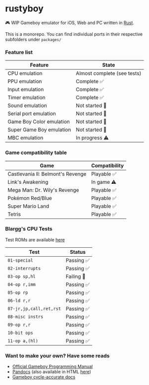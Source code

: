 # rustyboy
🎮 WIP Gameboy emulator for iOS, Web and PC written in [Rust](https://www.rust-lang.org).

This is a monorepo. You can find individual ports in their respective subfolders under `packages/`

### Feature list
| Feature                  | State                       |
| ------------------------ | --------------------------- |
| CPU emulation            | Almost complete (see tests) |
| PPU emulation            | Complete ✅                 |
| Input emulation          | Complete ✅                 |
| Timer emulation          | Complete ✅                 |
| Sound emulation          | Not started 🚫              |
| Serial port emulation    | Not started 🚫              |
| Game Boy Color emulation | Not started 🚫              |
| Super Game Boy emulation | Not started 🚫              |
| MBC emulation            | In progress ⚠️              |

### Game compatibility table
| Game                              | Compatibility     |
| --------------------------------- | ----------------- |
| Castlevania II: Belmont's Revenge | Playable ✅       |
| Link's Awakening                  | In game ⚠️        |
| Mega Man: Dr. Wily's Revenge      | Playable ✅       |
| Pokémon Red/Blue                  | Playable ✅       |
| Super Mario Land                  | Playable ✅       |
| Tetris                            | Playable ✅       |

### Blargg's CPU Tests
Test ROMs are available [here](http://slack.net/~ant/old/gb-tests/)

| Test                   | Status     |
| ---------------------- | ---------- |
| `01-special`           | Passing ✅ |
| `02-interrupts`        | Passing ✅ |
| `03-op sp,hl`          | Failing 🚫 |
| `04-op r,imm`          | Passing ✅ |
| `05-op rp`             | Passing ✅ |
| `06-ld r,r`            | Passing ✅ |
| `07-jr,jp,call,ret,rst`| Passing ✅ |
| `08-misc instrs`       | Passing ✅ |
| `09-op r,r`            | Passing ✅ |
| `10-bit ops`           | Passing ✅ |
| `11-op a,(hl)`         | Passing ✅ |

### Want to make your own? Have some reads
- [Official Gameboy Programming Manual](https://ia801906.us.archive.org/19/items/GameBoyProgManVer1.1/GameBoyProgManVer1.1.pdf)
- [Pandocs](http://marc.rawer.de/Gameboy/Docs/GBCPUman.pdf) (also available in HTML [here](http://gbdev.gg8.se/wiki/articles/Pan_Docs))
- [Gameboy cycle-accurate docs](https://github.com/AntonioND/giibiiadvance/blob/master/docs/TCAGBD.pdf)
